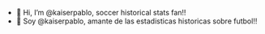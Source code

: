 - 👋 Hi, I’m @kaiserpablo, soccer historical stats fan!! 
- 👋 Soy @kaiserpablo, amante de las estadisticas historicas sobre futbol!! 

<!---
kaiserpablo/kaiserpablo is a ✨ special ✨ repository because its `README.md` (this file) appears on your GitHub profile.
You can click the Preview link to take a look at your changes.
--->
